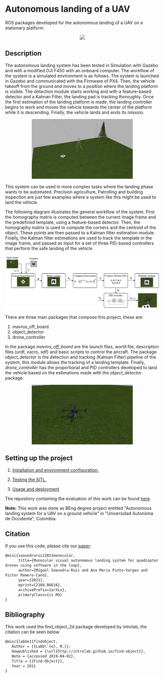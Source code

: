 
# Autonomous landing of a UAV

ROS packages developed for the autonomous landing of a UAV on a stationary platform.

<div  align="center">
<img src="./images/land_gif.gif" width="480" />
</div>

## Description

The autonomous landing system has been tested in Simulation with Gazebo and with a modified DJI F450 with an onboard computer. The workflow of the system is a simulated environment is as follows. The system is launched in Gazebo and communicated with the Firmware of PX4. Then, the vehicle takeoff from the ground and moves to a position where the landing platform is visible. The detection module starts working and with a feature-based detector and a Kalman Filter, the landing pad is tracking thoroughly. Once the first estimation of the landing platform is made, the landing controller begins to work and moves the vehicle towards the center of the platform while it is descending. Finally, the vehicle lands and ends its mission.

<div  align="center">
<img  src="./images/world.png" width="330">
</div>

This system can be used in more complex tasks where the landing phase wants to be automated. Precision agriculture, Patrolling and building inspection are just few examples where a system like this might be used to land the vehicle.

The following diagram illustrates  the  general  workflow  of  the system. First the homography matrix is computed between the current image frame and the predefined template, using  a  feature-based  detector.  Then,  the  homography  matrix is used to compute the corners and the centroid of the object.  These  points  are  then  passed to  a  Kalman  filter  estimation  module.  Finally,  the  Kalman filter  estimations  are  used  to  track  the  template  in  the  image frame, and passed as input for a set of three PID-based controllers that perform the safe landing of the vehicle

<div  align="center">
<img  src="./images/pipeline.png">
</div>

There are three main packages that compose this project, these are:

 1. mavros_off_board
 2. object_detector
 3. drone_controller

In the package *mavros_off_board* are the launch files, world file, description files (urdf, xacro, sdf) and basic scripts to control the aircraft. The package *object_detector* is the detection and tracking (Kalman Filter) pipeline of the system, this module allows the tracking of a landing template. Finally, *drone_controller* has the proportional and PID controllers developed to land the vehicle based on the estimations made with the *object_detector* package.

<div  align="center">
<img  src="./images/uav.png" width="330">
</div>

## Setting up the project

1. [Installation and environment configuration.](/Installation.md)

2. [Testing the SITL.](/Testing.md)

3. [Usage and deployment](/Usage.md)

The repository containing the evaluation of this work can be found [here](https://github.com/apinto25/autonomous_landing_data_analysis).


**Note:** This work was done as BEng degree project entitled "Autonomous landing system for a UAV on a ground vehicle" in "Universidad Autonóma de Occidente", Colombia. 

## Citation

If you use this code, please cite our [paper](https://arxiv.org/abs/2108.06616):

```
@misc{saavedraruiz2021monocular,
      title={Monocular visual autonomous landing system for quadcopter drones using software in the loop}, 
      author={Miguel Saavedra-Ruiz and Ana Mario Pinto-Vargas and Victor Romero-Cano},
      year={2021},
      eprint={2108.06616},
      archivePrefix={arXiv},
      primaryClass={cs.RO}
}
```

## Bibliography

This work used the find_object_2d package developed by introlab, the citation can be seen below

```
@misc{labbe11findobject,
   Author = {{Labb\'{e}, M.}},
   Howpublished = {\url{http://introlab.github.io/find-object}},
   Note = {accessed 2019-04-02},
   Title = {{Find-Object}},
   Year = 2011
}
```